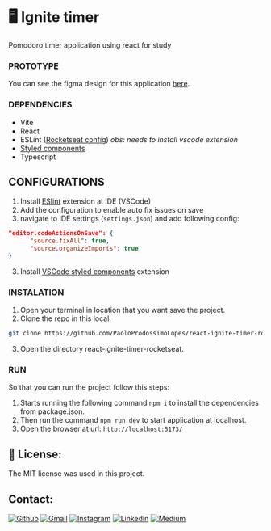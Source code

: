 # 🖥 Ignite timer
Pomodoro timer application using react for study

### PROTOTYPE
You can see the figma design for this application [here](https://www.figma.com/file/DwEyYpHIC5HpQnA03z9Lul/Ignite-Timer-(Community)?node-id=0%3A1&t=9hSkR6bwMsK2SAkK-1).

### DEPENDENCIES
- Vite
- React
- ESLint ([Rocketseat config]()) *obs: needs to install vscode extension*
- [Styled components](https://www.npmjs.com/package/styled-components)
- Typescript

## CONFIGURATIONS
1. Install [ESlint](https://marketplace.visualstudio.com/items?itemName=dbaeumer.vscode-eslint) extension at IDE (VSCode)
2. Add the configuration to enable auto fix issues on save
  1. navigate to IDE settings (`settings.json`) and add following config:
  ```json
  "editor.codeActionsOnSave": {
        "source.fixAll": true,
        "source.organizeImports": true
  }
  ```
3. Install [VSCode styled components](https://marketplace.visualstudio.com/items?itemName=styled-components.vscode-styled-components) extension

### INSTALATION
1. Open your terminal in location that you want save the project.
2. Clone the repo in this local.
```sh
git clone https://github.com/PaoloProdossimoLopes/react-ignite-timer-rocketseat.git
```
3. Open the directory react-ignite-timer-rocketseat.
   
### RUN
So that you can run the project follow this steps:
1. Starts running the following command `npm i` to install the dependencies from package.json.
2. Then run the command `npm run dev` to start application at localhost.
3. Open the browser at url: `http://localhost:5173/`


## 📃 License:
The MIT license was used in this project.

## Contact:
[![Github](https://img.shields.io/badge/GitHub-black?style=for-the-badge&logo=github&logoColor=white)](https://github.com/PaoloProdossimoLopes)
[![Gmail](https://img.shields.io/badge/Gmail-black?style=for-the-badge&logo=gmail&logoColor=white)](mailto:paolo.prodossimo.lopes@gmail.com)
[![Instagram](https://img.shields.io/badge/Instagram-black?style=for-the-badge&logo=instagram&logoColor=white)](https://www.instagram.com/ios.dev.br/)
[![Linkedin](https://img.shields.io/badge/LinkedIn-black?style=for-the-badge&logo=linkedin&logoColor=white)](https://www.linkedin.com/in/paoloprodossimolopes/)
[![Medium](https://img.shields.io/badge/Medium-black?style=for-the-badge&logo=medium&logoColor=white)](https://medium.com/@pprodossimo)
